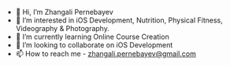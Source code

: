 - 👋 Hi, I’m Zhangali Pernebayev
- 👀 I’m interested in iOS Development, Nutrition, Physical Fitness, Videography & Photography.
- 🌱 I’m currently learning Online Course Creation
- 💞️ I’m looking to collaborate on iOS Development
- 📫 How to reach me - zhangali.pernebayev@gmail.com

<!---
pernebayevz/pernebayevz is a ✨ special ✨ repository because its `README.md` (this file) appears on your GitHub profile.
You can click the Preview link to take a look at your changes.
--->
